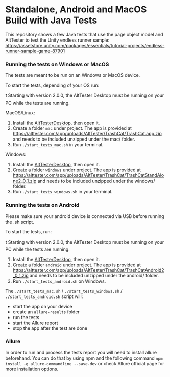 # Standalone, Android and MacOS Build with Java Tests

This repository shows a few Java tests that use the page object model and AltTester to test the Unity endless runner sample:
https://assetstore.unity.com/packages/essentials/tutorial-projects/endless-runner-sample-game-87901

### Running the tests on Windows or MacOS
The tests are meant to be run on an Windows or MacOS device. 


To start the tests, depending of your OS run:

❗ Starting with version 2.0.0, the AltTester Desktop must be running on your PC while the tests are running.

MacOS/Linux:
1. Install the [AltTesterDesktop](https://alttester.com/app/uploads/AltTester/desktop/AltTesterDesktopPackageMac__v2.0.1.zip), then open it.
2. Create a folder `mac` under project. The app is provided at https://alttester.com/app/uploads/AltTester/TrashCat/TrashCat.app.zip and needs to be included unzipped under the mac/ folder.
3. Run `./start_tests_mac.sh` in your terminal.
    
Windows:
1. Install the [AltTesterDesktop](https://alttester.com/app/uploads/AltTester/desktop/AltTesterDesktopPackageMac__v2.0.1.zip), then open it.
2. Create a folder `windows` under project.
    The app is provided at https://alttester.com/app/uploads/AltTester/TrashCat/TrashCatStandAlone2_0_1.zip and needs to be included unzipped under the windows/ folder.
3. Run `./start_tests_windows.sh` in your terminal.
    

### Running the tests on Android
Please make sure your android device is connected via USB before running the .sh script.

To start the tests, run:

❗ Starting with version 2.0.0, the AltTester Desktop must be running on your PC while the tests are running.

1. Install the [AltTesterDesktop](https://alttester.com/app/uploads/AltTester/desktop/AltTesterDesktopPackageMac__v2.0.1.zip), then open it.
2. Create a folder `android` under project. The app is provided at https://alttester.com/app/uploads/AltTester/TrashCat/TrashCatAndroid2_0_1.zip and needs to be included unzipped under the android/ folder.
3. Run `./start_tests_android.sh` on Windows.

The `./start_tests_mac.sh` / `./start_tests_windows.sh` / `./start_tests_android.sh` script will:

- start the app on your device
- create an `allure-results` folder
- run the tests
- start the Allure report
- stop the app after the test are done

### Allure
In order to run and process the tests report you will need to install allure beforehand. You can do that by using npm and the following command `npm install -g allure-commandline --save-dev` or check Allure official page for more installation options.
